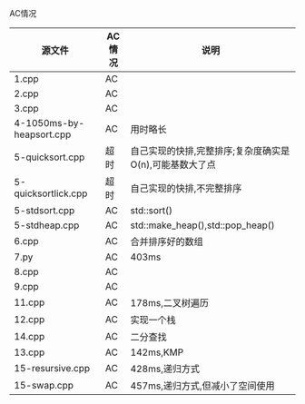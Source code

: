 AC情况

|源文件|AC情况|说明|
|-|-|-|
|1.cpp|AC||
|2.cpp|AC||
|3.cpp|AC||
|4-1050ms-by-heapsort.cpp|AC|用时略长|
|5-quicksort.cpp|超时|自己实现的快排,完整排序;复杂度确实是O(n),可能基数大了点|
|5-quicksortlick.cpp|超时|自己实现的快排,不完整排序|
|5-stdsort.cpp|AC|std::sort()|
|5-stdheap.cpp|AC|std::make_heap(),std::pop_heap()|
|6.cpp|AC|合并排序好的数组|
|7.py|AC|403ms|
|8.cpp|AC||
|9.cpp|AC||
|11.cpp|AC|178ms,二叉树遍历|
|12.cpp|AC|实现一个栈|
|14.cpp|AC|二分查找|
|13.cpp|AC|142ms,KMP|
|15-resursive.cpp|AC|428ms,递归方式|
|15-swap.cpp|AC|457ms,递归方式,但减小了空间使用|